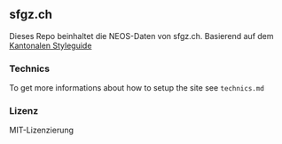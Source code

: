 ## sfgz.ch
Dieses Repo beinhaltet die NEOS-Daten von sfgz.ch. Basierend auf dem [Kantonalen Styleguide](http://mba.styleguide.digital/)

### Technics
To get more informations about how to setup the site see `technics.md`

### Lizenz
MIT-Lizenzierung
